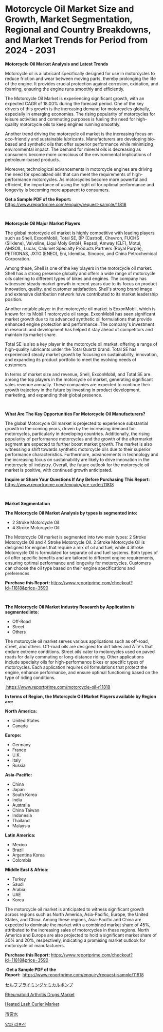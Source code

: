 <p><h1>Motorcycle Oil Market Size and Growth, Market Segmentation, Regional and Country Breakdowns, and Market Trends for Period from 2024 -  2031</h1></p><p><strong>Motorcycle Oil Market Analysis and Latest Trends</strong></p>
<p><p>Motorcycle oil is a lubricant specifically designed for use in motorcycles to reduce friction and wear between moving parts, thereby prolonging the life of the engine. It provides crucial protection against corrosion, oxidation, and foaming, ensuring the engine runs smoothly and efficiently.</p><p>The Motorcycle Oil Market is experiencing significant growth, with an expected CAGR of 18.00% during the forecast period. One of the key drivers of this growth is the increasing demand for motorcycles globally, especially in emerging economies. The rising popularity of motorcycles for leisure activities and commuting purposes is fueling the need for high-quality motorcycle oils to keep engines running smoothly.</p><p>Another trend driving the motorcycle oil market is the increasing focus on eco-friendly and sustainable lubricants. Manufacturers are developing bio-based and synthetic oils that offer superior performance while minimizing environmental impact. The demand for mineral oils is decreasing as consumers become more conscious of the environmental implications of petroleum-based products.</p><p>Moreover, technological advancements in motorcycle engines are driving the need for specialized oils that can meet the requirements of high-performance motorcycles. As motorcycles become more powerful and efficient, the importance of using the right oil for optimal performance and longevity is becoming more apparent to consumers.</p></p>
<p><strong>Get a Sample PDF of the Report:&nbsp;</strong> <a href="https://www.reportprime.com/enquiry/request-sample/11818">https://www.reportprime.com/enquiry/request-sample/11818</a></p>
<p>&nbsp;</p>
<p><strong>Motorcycle Oil Major Market Players</strong></p>
<p><p>The global motorcycle oil market is highly competitive with leading players such as Shell, ExxonMobil, Total SE, BP (Castrol), Chevron, FUCHS (Silklene), Valvoline, Liqui Moly GmbH, Repsol, Amway (ELF), Motul, AMSOIL, Lucas, Calumet Specialty Products Partners (Royal Purple), PETRONAS, JXTG (ENEO), Eni, Idemitsu, Sinopec, and China Petrochemical Corporation.</p><p>Among these, Shell is one of the key players in the motorcycle oil market. Shell has a strong presence globally and offers a wide range of motorcycle oils catering to different types of bikes and engines. The company has witnessed steady market growth in recent years due to its focus on product innovation, quality, and customer satisfaction. Shell's strong brand image and extensive distribution network have contributed to its market leadership position.</p><p>Another notable player in the motorcycle oil market is ExxonMobil, which is known for its Mobil 1 motorcycle oil range. ExxonMobil has seen significant market growth due to its advanced synthetic oil formulations that provide enhanced engine protection and performance. The company's investment in research and development has helped it stay ahead of competitors and maintain its market share.</p><p>Total SE is also a key player in the motorcycle oil market, offering a range of high-quality lubricants under the Total Quartz brand. Total SE has experienced steady market growth by focusing on sustainability, innovation, and expanding its product portfolio to meet the evolving needs of customers.</p><p>In terms of market size and revenue, Shell, ExxonMobil, and Total SE are among the top players in the motorcycle oil market, generating significant sales revenue annually. These companies are expected to continue their growth trajectory in the future by investing in product development, marketing, and expanding their global presence.</p></p>
<p>&nbsp;</p>
<p><strong>What Are The Key Opportunities For Motorcycle Oil Manufacturers?</strong></p>
<p><p>The global Motorcycle Oil market is projected to experience substantial growth in the coming years, driven by the increasing demand for motorcycles, particularly in developing countries. Additionally, the rising popularity of performance motorcycles and the growth of the aftermarket segment are expected to further boost market growth. The market is also witnessing a shift towards synthetic motorcycle oils due to their superior performance characteristics. Furthermore, advancements in technology and the increasing focus on sustainability are likely to drive innovation in the motorcycle oil industry. Overall, the future outlook for the motorcycle oil market is positive, with continued growth anticipated.</p></p>
<p><strong>Inquire or Share Your Questions If Any Before Purchasing This Report:</strong> <a href="https://www.reportprime.com/enquiry/pre-order/11818">https://www.reportprime.com/enquiry/pre-order/11818</a></p>
<p>&nbsp;</p>
<p><strong>Market Segmentation</strong></p>
<p><strong>The Motorcycle Oil Market Analysis by types is segmented into:</strong></p>
<p><ul><li>2 Stroke Motorcycle Oil</li><li>4 Stroke Motorcycle Oil</li></ul></p>
<p><p>The Motorcycle Oil market is segmented into two main types: 2 Stroke Motorcycle Oil and 4 Stroke Motorcycle Oil. 2 Stroke Motorcycle Oil is designed for engines that require a mix of oil and fuel, while 4 Stroke Motorcycle Oil is formulated for separate oil and fuel systems. Both types of oil offer specific benefits and are tailored to different engine requirements, ensuring optimal performance and longevity for motorcycles. Customers can choose the oil type based on their engine specifications and preferences.</p></p>
<p><strong>Purchase this Report:&nbsp;</strong><a href="https://www.reportprime.com/checkout?id=11818&price=3590">https://www.reportprime.com/checkout?id=11818&price=3590</a></p>
<p>&nbsp;</p>
<p><strong>The Motorcycle Oil Market Industry Research by Application is segmented into:</strong></p>
<p><ul><li>Off-Road</li><li>Street</li><li>Others</li></ul></p>
<p><p>The motorcycle oil market serves various applications such as off-road, street, and others. Off-road oils are designed for dirt bikes and ATV's that endure extreme conditions. Street oils cater to motorcycles used on paved roads for daily commuting or long-distance riding. Other applications include specialty oils for high-performance bikes or specific types of motorcycles. Each application requires oil formulations that protect the engine, enhance performance, and ensure optimal functioning based on the type of riding conditions.</p></p>
<p><a href="https://www.reportprime.com/motorcycle-oil-r11818">&nbsp;https://www.reportprime.com/motorcycle-oil-r11818</a></p>
<p><strong>In terms of Region, the Motorcycle Oil Market Players available by Region are:</strong></p>
<p>
    <p> <strong> North America: </strong>
        <ul>
            <li>United States</li>
            <li>Canada</li>
        </ul>
        </p> 
    <p> <strong> Europe: </strong>
        <ul>
            <li>Germany</li>
            <li>France</li>
            <li>U.K.</li>
            <li>Italy</li>
            <li>Russia</li>
        </ul>
        </p> 
    <p> <strong> Asia-Pacific: </strong>
        <ul>
            <li>China</li>
            <li>Japan</li>
            <li>South Korea</li>
            <li>India</li>
            <li>Australia</li>
            <li>China Taiwan</li>
            <li>Indonesia</li>
            <li>Thailand</li>
            <li>Malaysia</li>
        </ul>
        </p> 
    <p> <strong> Latin America: </strong>
        <ul>
            <li>Mexico</li>
            <li>Brazil</li>
            <li>Argentina Korea</li>
            <li>Colombia</li>
        </ul>
        </p> 
    <p> <strong> Middle East & Africa: </strong>
        <ul>
            <li>Turkey</li>
            <li>Saudi</li>
            <li>Arabia</li>
            <li>UAE</li>
            <li>Korea</li>
        </ul>
    </p>
    </p>
<p><p>The motorcycle oil market is anticipated to witness significant growth across regions such as North America, Asia-Pacific, Europe, the United States, and China. Among these regions, Asia-Pacific and China are expected to dominate the market with a combined market share of 45%, attributed to the increasing sales of motorcycles in these regions. North America and Europe are also projected to hold a significant market share of 30% and 20%, respectively, indicating a promising market outlook for motorcycle oil manufacturers.</p></p>
<p><strong>Purchase this Report: </strong><a href="https://www.reportprime.com/checkout?id=11818&price=3590">https://www.reportprime.com/checkout?id=11818&price=3590</a></p>
<p>&nbsp;<strong>Get a Sample PDF of the Report:&nbsp;&nbsp;</strong><a href="https://www.reportprime.com/enquiry/request-sample/11818">https://www.reportprime.com/enquiry/request-sample/11818</a></p>
<p><strong></strong></p>
<p><p><a href="https://medium.com/@xjdqtllf47/2024%E5%B9%B4%E3%81%8B%E3%82%892031%E5%B9%B4%E3%81%BE%E3%81%A7%E3%81%AE14-7-%E3%81%AEcagr%E3%81%A7%E6%8B%A1%E5%A4%A7%E3%81%99%E3%82%8B%E3%82%BB%E3%83%AB%E3%83%95%E3%83%97%E3%83%A9%E3%82%A4%E3%83%9F%E3%83%B3%E3%82%B0%E5%8C%96%E5%AD%A6%E3%83%9D%E3%83%B3%E3%83%97%E5%B8%82%E5%A0%B4%E3%81%AE%E8%A6%8F%E6%A8%A1%E3%81%AB%E9%96%A2%E3%81%99%E3%82%8B%E6%B4%9E%E5%AF%9F-3d41442403f8">セルフプライミングケミカルポンプ</a></p><p><a href="https://www.linkedin.com/pulse/exploring-rheumatoid-arthritis-drugs-market-dynamics-global-trends-nrmbf">Rheumatoid Arthritis Drugs Market</a></p><p><a href="https://www.linkedin.com/pulse/heated-lash-curler-market-size-amp-share-analysis-growth-trends-6akzc">Heated Lash Curler Market</a></p><p><a href="https://github.com/DanykaKilback/Market-Research-Report-List-1/blob/main/96535293913.md">市営水</a></p><p><a href="https://medium.com/@clairhane2023/%EC%95%8C%ED%8C%8C-%EB%A6%AC%ED%8F%AC%EC%82%B0-%EC%8B%9C%EC%9E%A5-%EA%B7%9C%EB%AA%A8-%EB%B0%8F-%EC%A0%90%EC%9C%A0%EC%9C%A8-%EB%B6%84%EC%84%9D-%EC%84%B1%EC%9E%A5-%EB%8F%99%ED%96%A5-%EB%B0%8F-%EC%98%88%EC%B8%A1-2024-2031-119a156bf7f1">알파 리포산</a></p></p>